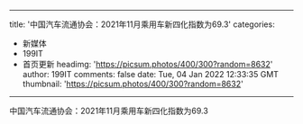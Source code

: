 
---
title: '中国汽车流通协会：2021年11月乘用车新四化指数为69.3'
categories: 
 - 新媒体
 - 199IT
 - 首页更新
headimg: 'https://picsum.photos/400/300?random=8632'
author: 199IT
comments: false
date: Tue, 04 Jan 2022 12:33:35 GMT
thumbnail: 'https://picsum.photos/400/300?random=8632'
---

<div>   
中国汽车流通协会：2021年11月乘用车新四化指数为69.3  
</div>
            